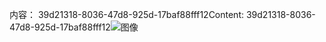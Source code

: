 <span data-ttu-id="e6045-101">内容： 39d21318-8036-47d8-925d-17baf88fff12</span><span class="sxs-lookup"><span data-stu-id="e6045-101">Content: 39d21318-8036-47d8-925d-17baf88fff12</span></span>![图像](7641f623-5801-48d3-9eec-b17852a3354f.png)
